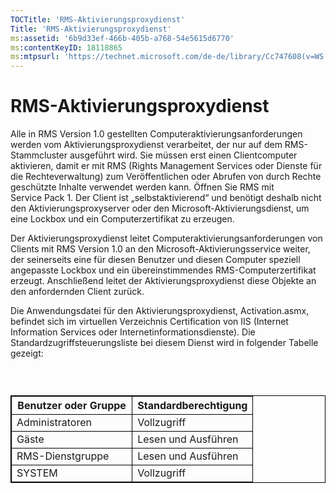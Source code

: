 ```yaml
---
TOCTitle: 'RMS-Aktivierungsproxydienst'
Title: 'RMS-Aktivierungsproxydienst'
ms:assetid: '6b9d33ef-466b-405b-a768-54e5615d6770'
ms:contentKeyID: 18118865
ms:mtpsurl: 'https://technet.microsoft.com/de-de/library/Cc747608(v=WS.10)'
---
```


RMS-Aktivierungsproxydienst
===========================

Alle in RMS Version 1.0 gestellten Computeraktivierungsanforderungen werden vom Aktivierungsproxydienst verarbeitet, der nur auf dem RMS-Stammcluster ausgeführt wird. Sie müssen erst einen Clientcomputer aktivieren, damit er mit RMS (Rights Management Services oder Dienste für die Rechteverwaltung) zum Veröffentlichen oder Abrufen von durch Rechte geschützte Inhalte verwendet werden kann. Öffnen Sie RMS mit Service Pack 1. Der Client ist „selbstaktivierend“ und benötigt deshalb nicht den Aktivierungsproxyserver oder den Microsoft-Aktivierungsdienst, um eine Lockbox und ein Computerzertifikat zu erzeugen.

Der Aktivierungsproxydienst leitet Computeraktivierungsanforderungen von Clients mit RMS Version 1.0 an den Microsoft-Aktivierungsservice weiter, der seinerseits eine für diesen Benutzer und diesen Computer speziell angepasste Lockbox und ein übereinstimmendes RMS-Computerzertifikat erzeugt. Anschließend leitet der Aktivierungsproxydienst diese Objekte an den anfordernden Client zurück.

Die Anwendungsdatei für den Aktivierungsproxydienst, Activation.asmx, befindet sich im virtuellen Verzeichnis Certification von IIS (Internet Information Services oder Internetinformationsdienste). Die Standardzugriffsteuerungsliste bei diesem Dienst wird in folgender Tabelle gezeigt:

###  

 
<table style="border:1px solid black;">
<colgroup>
<col width="50%" />
<col width="50%" />
</colgroup>
<thead>
<tr class="header">
<th style="border:1px solid black;" >Benutzer oder Gruppe</th>
<th style="border:1px solid black;" >Standardberechtigung</th>
</tr>
</thead>
<tbody>
<tr class="odd">
<td style="border:1px solid black;">Administratoren</td>
<td style="border:1px solid black;">Vollzugriff</td>
</tr>
<tr class="even">
<td style="border:1px solid black;">Gäste</td>
<td style="border:1px solid black;">Lesen und Ausführen</td>
</tr>
<tr class="odd">
<td style="border:1px solid black;">RMS-Dienstgruppe</td>
<td style="border:1px solid black;">Lesen und Ausführen</td>
</tr>
<tr class="even">
<td style="border:1px solid black;">SYSTEM</td>
<td style="border:1px solid black;">Vollzugriff</td>
</tr>
</tbody>
</table>
